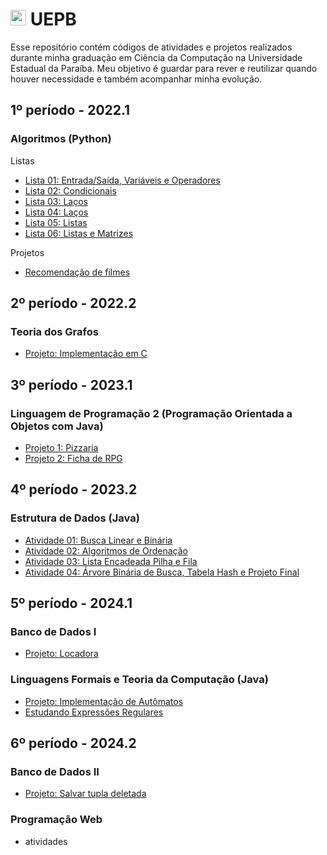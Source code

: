 # <img src="https://eduepb.uepb.edu.br/wp-content/uploads/2016/09/cropped-favicon.png" width="25" height="25"/> UEPB

Esse repositório contém códigos de atividades e projetos realizados durante minha graduação em Ciência da Computação na Universidade Estadual da Paraíba. Meu objetivo é guardar para rever e reutilizar quando houver necessidade e também acompanhar minha evolução.


## 1º período - 2022.1 
### Algoritmos (Python)
Listas
* [Lista 01: Entrada/Saída, Variáveis e Operadores](/P1%20-%20Algoritmos/listas/lista01.ipynb)
* [Lista 02: Condicionais](/P1%20-%20Algoritmos/listas/lista02.ipynb)
* [Lista 03: Laços](/P1%20-%20Algoritmos/listas/lista03.ipynb)
* [Lista 04: Laços](/P1%20-%20Algoritmos/listas/lista04.ipynb)
* [Lista 05: Listas](/P1%20-%20Algoritmos/listas/lista05.ipynb)
* [Lista 06: Listas e Matrizes](/P1%20-%20Algoritmos/listas/lista06.ipynb)

Projetos
* [Recomendação de filmes](/P1%20-%20Algoritmos/projeto-unidade2/)


## 2º período - 2022.2
<!--https://replit.com/@ceciliw lp1-->
### Teoria dos Grafos
* [Projeto: Implementação em C](/P2%20-%20Teoria%20dos%20Grafos/main.C) 


## 3º período - 2023.1 
### Linguagem de Programação 2 (Programação Orientada a Objetos com Java)
  * [Projeto 1: Pizzaria](/P3%20-%20Linguagem%20de%20Programação%202/src/projeto01-pizzaria/)
  * [Projeto 2: Ficha de RPG](/P3%20-%20Linguagem%20de%20Programação%202/src/projeto02-ficha_rpg/)
<!--colocar as atividades-->


## 4º período - 2023.2 
### Estrutura de Dados (Java)
  * [Atividade 01: Busca Linear e Binária](/P4%20-%20Estrutura%20de%20Dados/src/atividade01/)
  * [Atividade 02: Algoritmos de Ordenação](/P4%20-%20Estrutura%20de%20Dados/src/atividade02/)
  * [Atividade 03: Lista Encadeada Pilha e Fila ](/P4%20-%20Estrutura%20de%20Dados/src/atividade03/)
  * [Atividade 04: Árvore Binária de Busca, Tabela Hash e Projeto Final](/P4%20-%20Estrutura%20de%20Dados/src/atividade04/)


## 5º período - 2024.1 
### Banco de Dados I
  * [Projeto: Locadora](/P5%20-%20Banco%20de%20Dados%20I/prejeto-locadora/)

### Linguagens Formais e Teoria da Computação (Java)
  * [Projeto: Implementação de Autômatos](https://github.com/ThulioBezerra/automatos)
  * [Estudando Expressões Regulares](/P5%20-%20Linguagens%20Formais/expressoes_regulares/)


## 6º período - 2024.2 
### Banco de Dados II
  * [Projeto: Salvar tupla deletada](/P6%20-%20Banco%20de%20Dados%20II/projeto-trigger/README.md)

### Programação Web
  * atividades


